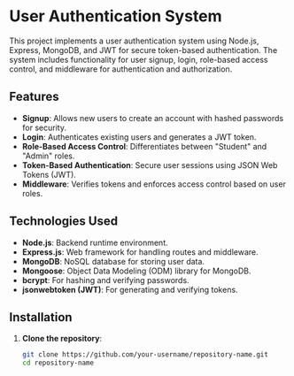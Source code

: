 # User Authentication System

This project implements a user authentication system using Node.js, Express, MongoDB, and JWT for secure token-based authentication. The system includes functionality for user signup, login, role-based access control, and middleware for authentication and authorization.

## Features

- **Signup**: Allows new users to create an account with hashed passwords for security.
- **Login**: Authenticates existing users and generates a JWT token.
- **Role-Based Access Control**: Differentiates between "Student" and "Admin" roles.
- **Token-Based Authentication**: Secure user sessions using JSON Web Tokens (JWT).
- **Middleware**: Verifies tokens and enforces access control based on user roles.

## Technologies Used

- **Node.js**: Backend runtime environment.
- **Express.js**: Web framework for handling routes and middleware.
- **MongoDB**: NoSQL database for storing user data.
- **Mongoose**: Object Data Modeling (ODM) library for MongoDB.
- **bcrypt**: For hashing and verifying passwords.
- **jsonwebtoken (JWT)**: For generating and verifying tokens.

## Installation

1. **Clone the repository**:
   ```bash
   git clone https://github.com/your-username/repository-name.git
   cd repository-name
